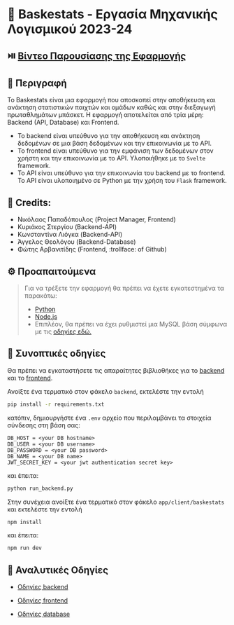 # 🏀 Baskestats - Εργασία Μηχανικής Λογισμικού 2023-24
## ⏯️ [Βίντεο Παρουσίασης της Εφαρμογής](https://youtu.be/1u_jqo92xCo)
## 📘 Περιγραφή
Το Baskestats είναι μια εφαρμογή που αποσκοπεί στην αποθήκευση και ανάκτηση στατιστικών παιχτών και ομάδων καθώς και στην διεξαγωγή πρωταθλημάτων μπάσκετ. Η εφαρμογή αποτελείται από τρία μέρη: Backend (API, Database) και Frontend.
- Το backend είναι υπεύθυνο για την αποθήκευση και ανάκτηση δεδομένων σε μια βάση δεδομένων και την επικοινωνία με το API. 
- Το frontend είναι υπεύθυνο για την εμφάνιση των δεδομένων στον χρήστη και την επικοινωνία με το API. Υλοποιήθηκε με το `Svelte` framework. 
- Το API είναι υπεύθυνο για την επικοινωνία του backend με το frontend. Το API είναι υλοποιημένο σε Python με την χρήση του `Flask` framework. 

## 📃 Credits:
- Νικόλαος Παπαδόπουλος (Project Manager, Frontend)
- Κυριάκος Στεργίου (Backend-API)
- Κωνσταντίνα Λιόγκα (Backend-API)
- Άγγελος Θεολόγου (Backend-Database)
- Φώτης Αρβανιτίδης (Frontend, :trollface: of Github)

## ⚙️ Προαπαιτούμενα
> Για να τρέξετε την εφαρμογή θα πρέπει να έχετε εγκατεστημένα τα παρακάτω:
> - [Python](https://www.python.org/downloads/)
> - [Node.js](https://nodejs.org/en/download/)
> - Επιπλέον, θα πρέπει να έχει ρυθμιστεί μια MySQL βάση σύμφωνα με τις [οδηγίες εδώ.](database/README.md)

## 🚀 Συνοπτικές οδηγίες
Θα πρέπει να εγκαταστήσετε τις απαραίτητες βιβλιοθήκες για το [backend](backend/README.md) και το [frontend](app/README.md). 

Ανοίξτε ένα τερματικό στον φάκελο `backend`, εκτελέστε την εντολή 
```bash
pip install -r requirements.txt
```
κατόπιν, δημιουργήστε ένα `.env` αρχείο που περιλαμβάνει τα στοιχεία σύνδεσης στη βάση σας:
```
DB_HOST = <your DB hostname>
DB_USER = <your DB username>
DB_PASSWORD = <your DB password>
DB_NAME = <your DB name>
JWT_SECRET_KEY = <your jwt authentication secret key>
```
και έπειτα:
```bash
python run_backend.py
```
Στην συνέχεια ανοίξτε ένα τερματικό στον φάκελο `app/client/baskestats` και εκτελέστε την εντολή 
```bash
npm install
```
και έπειτα:
```bash
npm run dev
```
## 📖 Αναλυτικές Οδηγίες
* [Οδηγίες backend](backend/README.md)

* [Οδηγίες frontend](app/README.md)

* [Οδηγίες database](database/README.md)

